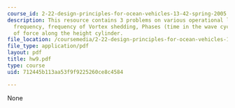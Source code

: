 ```yaml
---
course_id: 2-22-design-principles-for-ocean-vehicles-13-42-spring-2005
description: This resource contains 3 problems on various operational limits, natural
  frequency, frequency of Vortex shedding, Phases (time in the wave cycle), center
  of force along the height cylinder.
file_location: /coursemedia/2-22-design-principles-for-ocean-vehicles-13-42-spring-2005/712445b113aa53f9f9225260ce8c4584_hw9.pdf
file_type: application/pdf
layout: pdf
title: hw9.pdf
type: course
uid: 712445b113aa53f9f9225260ce8c4584

---
```

None